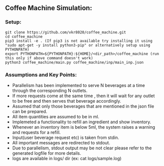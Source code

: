 ## Coffee Machine Simulation:

### Setup:
```
git clone https://github.com/vkr8020/coffee_machine.git
cd coffee_machine
pip3 install -e . (If pip3 is not available try installing it using "sudo apt-get -y install python3-pip" or alternatively setup using PYTHONPATH)
export PYTHONPATH=${PYTHONPATH}:${HOME}/<dir_path>/coffee_machine (run this only if above command doesn't work)
python3 coffee_machine/main.py coffee_machine/inp/main_inp.json
```
### Assumptions and Key Points: ###
  * Parallelism has been implemented to serve N beverages at a time through the corresponding N outlets.
  * If more requests come at the same time , then it will wait for any outlet to be free and then serves that beverage accordingly.
  * Assumed that only those beverages that are mentioned in the json file can be prepared.
  * All item quantities are assumed to be in ml.
  * Implemeted a functionality to refill an ingredient and show inventory.
  * Whenever an inventory item is below 5ml, the system raises a warning and requests for a refill.
  * Input(user beverage request etc) is taken from stdin.
  * All important messages are redirected to stdout.
  * Due to parallelism, stdout output may be not clear please refer to the generated logfile for more details.
  * logs are available in logs/ dir (ex: cat logs/sample.log)
